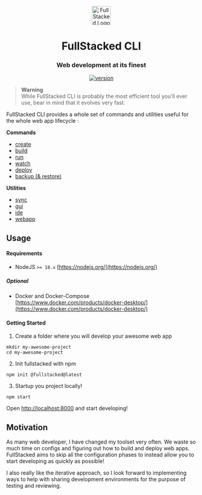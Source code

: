 <p align="center">
<a href="https://fullstacked.org/">
<img src="https://files.cplepage.com/fullstacked/favicon.png" alt="FullStacked Logo" width="50px" />
</a>
</p>
<h1 align="center">FullStacked CLI</h1>
<h3 align="center">Web development at its finest</h3>
<p align="center">
<a href="https://www.npmjs.com/package/@fullstacked/cli"><img src="https://badgen.net/npm/v/@fullstacked/cli" alt="version"/>
</a>
</p>

> **Warning** <br />
> While FullStacked CLI is probably the most efficient tool you'll ever use, bear in mind that it evolves very fast. 

FullStacked CLI provides a whole set of commands and utilities useful for the whole web app lifecycle :
 
**Commands**
 * [create](https://www.npmjs.com/package/@fullstacked/create)
 * [build](https://www.npmjs.com/package/@fullstacked/build)
 * [run](https://www.npmjs.com/package/@fullstacked/run)
 * [watch](https://www.npmjs.com/package/@fullstacked/watch)
 * [deploy](https://www.npmjs.com/package/@fullstacked/deploy)
 * [backup (& restore)](https://www.npmjs.com/package/@fullstacked/backup)

**Utilities**
 * [sync](https://www.npmjs.com/package/@fullstacked/sync)
 * [gui](https://www.npmjs.com/package/@fullstacked/gui)
 * [ide](https://www.npmjs.com/package/@fullstacked/ide)
 * [webapp](https://www.npmjs.com/package/@fullstacked/webapp)
 
## Usage
#### Requirements
* NodeJS `>= 18.x` [https://nodejs.org/](https://nodejs.org/)
##### Optional
* Docker and Docker-Compose [https://www.docker.com/products/docker-desktop/](https://www.docker.com/products/docker-desktop/)
 
#### Getting Started

1. Create a folder where you will develop your awesome web app
```shell
mkdir my-awesome-project
cd my-awesome-project
```
2. Init fullstacked with npm
```shell
npm init @fullstacked@latest
```
3. Startup you project locally!
```shell
npm start
```
Open [http://localhost:8000](http://localhost:8000/) and start developing!

## Motivation
As many web developer, I have changed my toolset very often. We waste
so much time on configs and figuring out how to build and deploy web apps. FullStacked aims to skip
all the configuration phases to instead allow you to start developing as quickly as possible!

I also really like the iterative approach, so I look forward to implementing ways to help with 
sharing development environments for the purpose of testing and reviewing.
